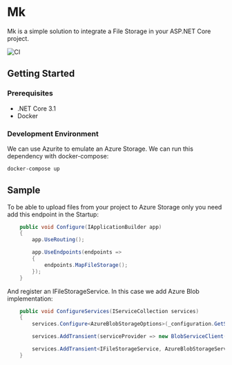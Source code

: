 # Mk

Mk is a simple solution to integrate a File Storage in your ASP.NET Core project.

![CI](https://github.com/m-knet/Mk.FileStorage/workflows/CI/badge.svg)

## Getting Started

### Prerequisites

* .NET Core 3.1
* Docker

### Development Environment

We can use Azurite to emulate an Azure Storage. We can run this dependency with docker-compose:

```bash
docker-compose up
```

## Sample

To be able to upload files from your project to Azure Storage only you need add this endpoint in the Startup:

```csharp
    public void Configure(IApplicationBuilder app)
    {
        app.UseRouting();

        app.UseEndpoints(endpoints =>
        {
            endpoints.MapFileStorage();
        });
    }
```

And register an IFileStorageService. In this case we add Azure Blob implementation:

```csharp
    public void ConfigureServices(IServiceCollection services)
    {
        services.Configure<AzureBlobStorageOptions>(_configuration.GetSection(AzureBlobStorageOptions.DefaultSection));

        services.AddTransient(serviceProvider => new BlobServiceClient(_configuration["AzureBlobStorage:ConnectionString"]));

        services.AddTransient<IFileStorageService, AzureBlobStorageService>();
    }
```
